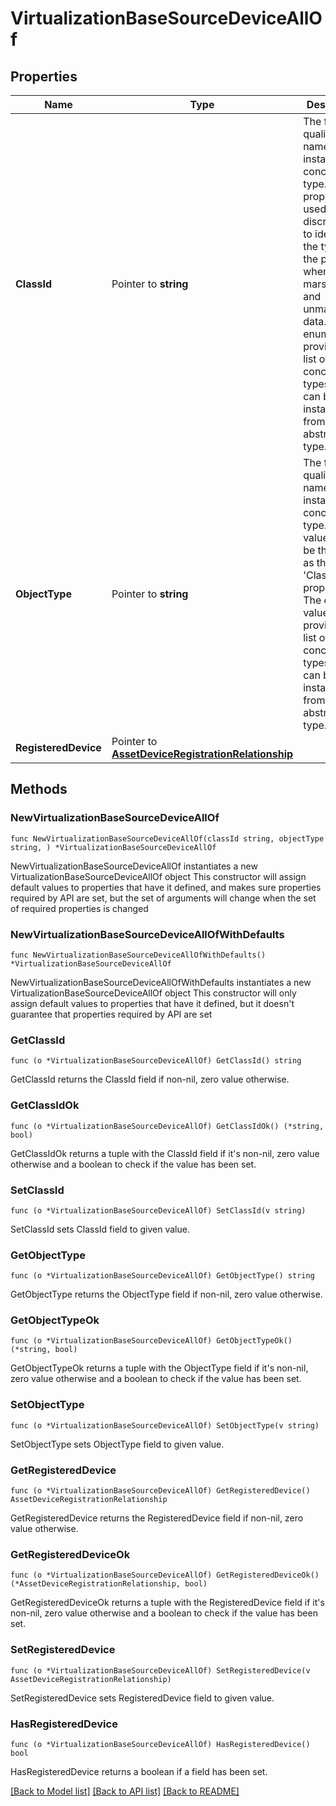 # VirtualizationBaseSourceDeviceAllOf

## Properties

Name | Type | Description | Notes
------------ | ------------- | ------------- | -------------
**ClassId** | Pointer to **string** | The fully-qualified name of the instantiated, concrete type. This property is used as a discriminator to identify the type of the payload when marshaling and unmarshaling data. The enum values provides the list of concrete types that can be instantiated from this abstract type. | 
**ObjectType** | Pointer to **string** | The fully-qualified name of the instantiated, concrete type. The value should be the same as the &#39;ClassId&#39; property. The enum values provides the list of concrete types that can be instantiated from this abstract type. | 
**RegisteredDevice** | Pointer to [**AssetDeviceRegistrationRelationship**](AssetDeviceRegistrationRelationship.md) |  | [optional] 

## Methods

### NewVirtualizationBaseSourceDeviceAllOf

`func NewVirtualizationBaseSourceDeviceAllOf(classId string, objectType string, ) *VirtualizationBaseSourceDeviceAllOf`

NewVirtualizationBaseSourceDeviceAllOf instantiates a new VirtualizationBaseSourceDeviceAllOf object
This constructor will assign default values to properties that have it defined,
and makes sure properties required by API are set, but the set of arguments
will change when the set of required properties is changed

### NewVirtualizationBaseSourceDeviceAllOfWithDefaults

`func NewVirtualizationBaseSourceDeviceAllOfWithDefaults() *VirtualizationBaseSourceDeviceAllOf`

NewVirtualizationBaseSourceDeviceAllOfWithDefaults instantiates a new VirtualizationBaseSourceDeviceAllOf object
This constructor will only assign default values to properties that have it defined,
but it doesn't guarantee that properties required by API are set

### GetClassId

`func (o *VirtualizationBaseSourceDeviceAllOf) GetClassId() string`

GetClassId returns the ClassId field if non-nil, zero value otherwise.

### GetClassIdOk

`func (o *VirtualizationBaseSourceDeviceAllOf) GetClassIdOk() (*string, bool)`

GetClassIdOk returns a tuple with the ClassId field if it's non-nil, zero value otherwise
and a boolean to check if the value has been set.

### SetClassId

`func (o *VirtualizationBaseSourceDeviceAllOf) SetClassId(v string)`

SetClassId sets ClassId field to given value.


### GetObjectType

`func (o *VirtualizationBaseSourceDeviceAllOf) GetObjectType() string`

GetObjectType returns the ObjectType field if non-nil, zero value otherwise.

### GetObjectTypeOk

`func (o *VirtualizationBaseSourceDeviceAllOf) GetObjectTypeOk() (*string, bool)`

GetObjectTypeOk returns a tuple with the ObjectType field if it's non-nil, zero value otherwise
and a boolean to check if the value has been set.

### SetObjectType

`func (o *VirtualizationBaseSourceDeviceAllOf) SetObjectType(v string)`

SetObjectType sets ObjectType field to given value.


### GetRegisteredDevice

`func (o *VirtualizationBaseSourceDeviceAllOf) GetRegisteredDevice() AssetDeviceRegistrationRelationship`

GetRegisteredDevice returns the RegisteredDevice field if non-nil, zero value otherwise.

### GetRegisteredDeviceOk

`func (o *VirtualizationBaseSourceDeviceAllOf) GetRegisteredDeviceOk() (*AssetDeviceRegistrationRelationship, bool)`

GetRegisteredDeviceOk returns a tuple with the RegisteredDevice field if it's non-nil, zero value otherwise
and a boolean to check if the value has been set.

### SetRegisteredDevice

`func (o *VirtualizationBaseSourceDeviceAllOf) SetRegisteredDevice(v AssetDeviceRegistrationRelationship)`

SetRegisteredDevice sets RegisteredDevice field to given value.

### HasRegisteredDevice

`func (o *VirtualizationBaseSourceDeviceAllOf) HasRegisteredDevice() bool`

HasRegisteredDevice returns a boolean if a field has been set.


[[Back to Model list]](../README.md#documentation-for-models) [[Back to API list]](../README.md#documentation-for-api-endpoints) [[Back to README]](../README.md)


